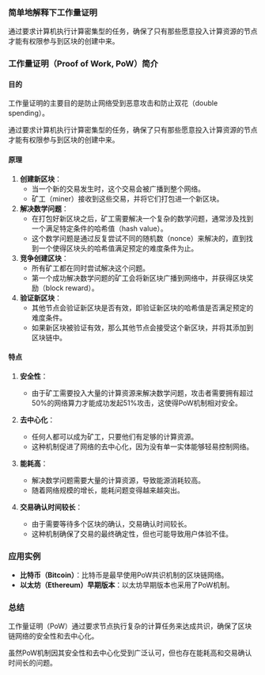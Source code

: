 ### 简单地解释下工作量证明

通过要求计算机执行计算密集型的任务，确保了只有那些愿意投入计算资源的节点才能有权限参与到区块的创建中来。

### 工作量证明（Proof of Work, PoW）简介

#### 目的

工作量证明的主要目的是防止网络受到恶意攻击和防止双花（double spending）。

通过要求计算机执行计算密集型的任务，确保了只有那些愿意投入计算资源的节点才能有权限参与到区块的创建中来。

#### 原理

1. **创建新区块**：
    - 当一个新的交易发生时，这个交易会被广播到整个网络。
    - 矿工（miner）接收到这些交易，并将它们打包进一个新区块。
2. **解决数学问题**：
    - 在打包好新区块之后，矿工需要解决一个复杂的数学问题，通常涉及找到一个满足特定条件的哈希值（hash value）。
    - 这个数学问题是通过反复尝试不同的随机数（nonce）来解决的，直到找到一个使得区块头的哈希值满足预定的难度条件为止。
3. **竞争创建区块**：
    - 所有矿工都在同时尝试解决这个问题。
    - 第一个成功解决数学问题的矿工会将新区块广播到网络中，并获得区块奖励（block reward）。
4. **验证新区块**：
    - 其他节点会验证新区块是否有效，即验证新区块的哈希值是否满足预定的难度条件。
    - 如果新区块被验证有效，那么其他节点会接受这个新区块，并将其添加到区块链中。

#### 特点

1. **安全性**：

    - 由于矿工需要投入大量的计算资源来解决数学问题，攻击者需要拥有超过50%的网络算力才能成功发起51%攻击，这使得PoW机制相对安全。

2. **去中心化**：

    - 任何人都可以成为矿工，只要他们有足够的计算资源。
    - 这种机制促进了网络的去中心化，因为没有单一实体能够轻易控制网络。

3. **能耗高**：

    - 解决数学问题需要大量的计算资源，导致能源消耗较高。
    - 随着网络规模的增长，能耗问题变得越来越突出。

4. **交易确认时间较长**：

    - 由于需要等待多个区块的确认，交易确认时间较长。
    - 这种机制确保了交易的最终确定性，但也可能导致用户体验不佳。

### 应用实例

- **比特币（Bitcoin）**：比特币是最早使用PoW共识机制的区块链网络。
- **以太坊（Ethereum）早期版本**：以太坊早期版本也采用了PoW机制。

### 总结

工作量证明（PoW）通过要求节点执行复杂的计算任务来达成共识，确保了区块链网络的安全性和去中心化。

虽然PoW机制因其安全性和去中心化受到广泛认可，但也存在能耗高和交易确认时间长的问题。